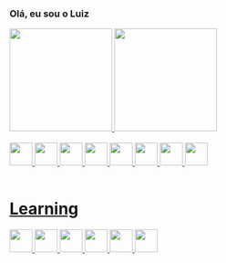 ### Olá, eu sou o Luiz

 <div>
  <a href="https://github.com/Luizrdsx">
  <img height="180em" src="https://github-readme-stats.vercel.app/api?username=Luizrdsx&show_icons=true&theme=react&include_all_commits=true&count_private=true"/>
  <img height="180em" src="https://github-readme-stats.vercel.app/api/top-langs/?username=Luizrdsx&layout=compact&langs_count=16&theme=react"/>
</div>

<div style="display: inline_block"><br>
  <img src="https://cdn.jsdelivr.net/gh/devicons/devicon/icons/javascript/javascript-plain.svg" width="40" wight="40"/> 
  <img src="https://cdn.jsdelivr.net/gh/devicons/devicon/icons/typescript/typescript-original.svg" width="40" wight="40"/>
  <img src="https://cdn.jsdelivr.net/gh/devicons/devicon/icons/css3/css3-plain.svg" width="40" wight="40"/> 
  <img src="https://cdn.jsdelivr.net/gh/devicons/devicon/icons/html5/html5-plain.svg" width="40" wight="40"/> 
  <img src="https://cdn.jsdelivr.net/gh/devicons/devicon/icons/wordpress/wordpress-plain.svg" width="40" wight="40"/>
  <img src="https://cdn.jsdelivr.net/gh/devicons/devicon/icons/mongodb/mongodb-original.svg" width="40" wight="40"/>
  <img src="https://cdn.jsdelivr.net/gh/devicons/devicon/icons/bitbucket/bitbucket-original.svg" width="40" wight="40"/>
  <img src="https://cdn.jsdelivr.net/gh/devicons/devicon/icons/nodejs/nodejs-original.svg" width="40" wight="40"/> 
  <br><br>


  <h1>Learning</h1>
  <img src="https://cdn.jsdelivr.net/gh/devicons/devicon/icons/python/python-original.svg" width="40" wight="40"/>
  <img src="https://cdn.jsdelivr.net/gh/devicons/devicon/icons/ruby/ruby-plain.svg" width="40" wight="40"/>
  <img src="https://cdn.jsdelivr.net/gh/devicons/devicon/icons/swift/swift-original.svg" width="40" wight="40"/>
  <img src="https://cdn.jsdelivr.net/gh/devicons/devicon/icons/csharp/csharp-plain.svg"  width="40" wight="40"/>
  <img src="https://cdn.jsdelivr.net/gh/devicons/devicon/icons/php/php-plain.svg" width="40" wight="40"/>
  <img src="https://cdn.jsdelivr.net/gh/devicons/devicon/icons/go/go-original-wordmark.svg" width="40" wight="40"/>

  ##
</div>


